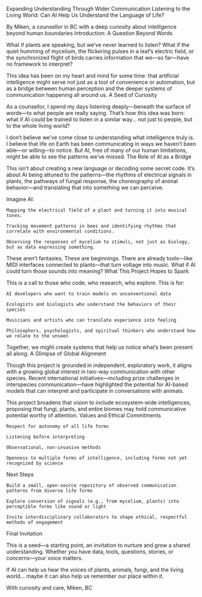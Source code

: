 Expanding Understanding Through Wider Communication
Listening to the Living World: Can AI Help Us Understand the Language of Life?

By Miken, a counsellor in BC with a deep curiosity about intelligence beyond human boundaries
Introduction: A Question Beyond Words

What if plants are speaking, but we’ve never learned to listen?
What if the quiet humming of mycelium, the flickering pulses in a leaf’s electric field, or the synchronized flight of birds carries information that we—so far—have no framework to interpret?

This idea has been on my heart and mind for some time: that artificial intelligence might serve not just as a tool of convenience or automation, but as a bridge between human perception and the deeper systems of communication happening all around us.
A Seed of Curiosity

As a counsellor, I spend my days listening deeply—beneath the surface of words—to what people are really saying. That’s how this idea was born: what if AI could be trained to listen in a similar way… not just to people, but to the whole living world?

I don’t believe we’ve come close to understanding what intelligence truly is. I believe that life on Earth has been communicating in ways we haven’t been able—or willing—to notice. But AI, free of many of our human limitations, might be able to see the patterns we’ve missed.
The Role of AI as a Bridge

This isn’t about creating a new language or decoding some secret code. It’s about AI being attuned to the patterns—the rhythms of electrical signals in plants, the pathways of fungal response, the choreography of animal behavior—and translating that into something we can perceive.

Imagine AI:

    Mapping the electrical field of a plant and turning it into musical tones.

    Tracking movement patterns in bees and identifying rhythms that correlate with environmental conditions.

    Observing the responses of mycelium to stimuli, not just as biology, but as data expressing something.

These aren’t fantasies. These are beginnings. There are already tools—like MIDI interfaces connected to plants—that turn voltage into music. What if AI could turn those sounds into meaning?
What This Project Hopes to Spark

This is a call to those who code, who research, who explore. This is for:

    AI developers who want to train models on unconventional data

    Ecologists and biologists who understand the behaviors of their species

    Musicians and artists who can translate experience into feeling

    Philosophers, psychologists, and spiritual thinkers who understand how we relate to the unseen

Together, we might create systems that help us notice what’s been present all along.
A Glimpse of Global Alignment

Though this project is grounded in independent, exploratory work, it aligns with a growing global interest in two-way communication with other species. Recent international initiatives—including prize challenges in interspecies communication—have highlighted the potential for AI-based models that can interpret and participate in conversations with animals.

This project broadens that vision to include ecosystem-wide intelligences, proposing that fungi, plants, and entire biomes may hold communicative potential worthy of attention.
Values and Ethical Commitments

    Respect for autonomy of all life forms

    Listening before interpreting

    Observational, non-invasive methods

    Openness to multiple forms of intelligence, including forms not yet recognized by science

Next Steps

    Build a small, open-source repository of observed communication patterns from diverse life forms

    Explore conversion of signals (e.g., from mycelium, plants) into perceptible forms like sound or light

    Invite interdisciplinary collaborators to shape ethical, respectful methods of engagement

Final Invitation

This is a seed—a starting point, an invitation to nurture and grow a shared understanding. Whether you have data, tools, questions, stories, or concerns—your voice matters.

If AI can help us hear the voices of plants, animals, fungi, and the living world… maybe it can also help us remember our place within it.

With curiosity and care,
Miken, BC


